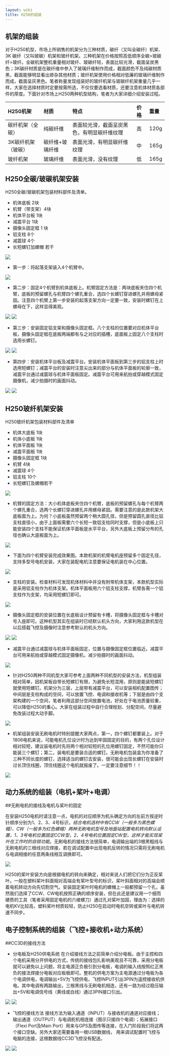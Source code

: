 ```yaml
---
layout: wiki
title: H250的组装
---
```


## 机架的组装

对于H250机型，市场上所销售的机架分为三种材质，碳纤（又叫全碳纤）机架、3K 碳纤（又叫玻碳）机架和玻纤机架。三种机架在价格按照高低顺序全碳>玻碳纤>玻纤。全碳机架整机重量相对玻纤、玻碳纤轻，表面比较光滑，截面呈炭黑色；3K碳纤材质是在碳纤维中参入了玻璃纤维制作而成，截面颜色不及纯碳材质黑，截面能够明显看出掺杂其他材质；玻纤机架使用价格相对低廉的玻璃纤维制作而成，截面呈灰黑色。笔者称量发现组装好的玻纤机架与玻碳纤机架重量几乎一样，大家在选择材质时定要按需所选，不仅仅要选看材质，还要注意机体材质各部件的厚度。下面针对市场上H250两种机型结构，笔者为大家详细介绍安装过程。

|H250机架|材质|特点|价格|重量|
|:-----|:----|:----|:----|:---|
|碳纤机架（全碳）|纯碳纤维|表面较光滑，截面呈炭黑色，有明显碳纤维纹理|高|120g|
|3K碳纤机架（玻碳）|碳纤维+玻璃纤维|表面光滑，有明显碳纤维纹理|中|165g|
|玻纤机架|玻璃纤维|表面光滑，没有纹理|低|165g|

## H250全碳/玻碳机架安装

H250全碳/玻碳机架包装材料部件及清单。
* 机体底板  2块
* 机臂（带支架）4块
* 机体平台板  1块
* 减震平台  1块
* 摄像头固定框 1 块
* 铝支柱  8个
* 减震球  4个
* 长短螺钉加螺帽 若干

![](/assets/img/h250-list-112.JPG)

* 第一步：将起落支架装入4个机臂中。

![](图片)

* 第二步：固定4个机臂到机体底板上。机臂固定方法是：两块底板夹住四个机臂，底板的预留螺孔与机臂四个螺孔重合，选四个长螺钉穿进螺孔并用螺母紧固。注意四个机臂上第一步安装的起落支架方向一定要一致，安装时螺钉在上螺母在下，这样显得美观。

![](/assets/img/h250-list-113.JPG)
![](/assets/img/h250-list-114.JPG)

* 第三步：安装固定铝支架和摄像头固定框。八个支柱的位置要对应机体平台板，摄像头固定框在底板两端都有与之对应的插槽，底面板上固定八个支柱时选用长螺钉。

![](/assets/img/h250-list-115.JPG)
![](/assets/img/h250-list-116.JPG)

* 第四步：安装机体平台板及减震平台。安装机体平面板到第三步的铝支柱上时选用短螺钉；减震平台的安装时注意尖出来的部分与机体平面板的轮廓一致，减震平台通过减震球与机体平面板固定。减震平台可用来航拍或穿越模式固定摄像机，减少拍摄时的画面抖动。

![](/assets/img/h250-list-117.JPG)
![](/assets/img/h250-list-118.JPG)

## H250玻纤机架安装

H250玻纤机架包装材料部件及清单
* 机体大底板 1块
* 机体小底板 1块
* 机体平面板 1块
* 减震平面板 1块
* 摄像头固定框 1块
* 机臂 4块
* 减震球 4个
* 铝支柱 10个
* 长短螺钉及螺帽若干

![](/assets/img/h250-list-119.JPG)

* 机臂的固定方法：大小机体底板夹住四个机臂，底板的预留螺孔与每个机臂两个螺孔重合，选两个长螺钉穿进螺孔并用螺母紧固。需要注意的是此款机架大底板面为上。为何？小底板虽然预留两个稍大圆孔径，但是预留圆孔直径比铝支柱直径小，由于上面板需要六个长短一致铝支柱同时支撑，但是小底板上只能安装四个支柱不能保证机体平面板是水平平台，另外大底板上预留分布的孔径也确认大底板面为上。

![](/assets/img/h250-list-120.JPG)

* 下面为四个机臂安装完成效果图。本款机架的机臂电机座预留多个固定孔径，支持多型号电机安装，大家在装配电机注意要保证电机装在中心位置。

![](/assets/img/h250-list-121.JPG)

* 支柱的安装。检查材料可发现机体材料中并没有附带机体支架，本款机型实际是采用铝支柱作为机体支架。机体平面板用六个铝支柱支撑，机臂各需一个铝支柱作为支架，均采用短螺钉即可。

![](/assets/img/h250-list-122.JPG)

* 摄像头固定框的安装位置在长底板设计预留有卡槽，将摄像头固定框与卡槽对号入座即可。这种机型其实在组装时已经默认机头方向，大家利用这款机型在以后搭载飞控及摄像时注意参考默认的机头方向。

![](/assets/img/h250-list-123.JPG)
![](/assets/img/h250-list-124.JPG)

* 减震平台通过减震球与机体平面板固定，位置与摄像固定框位置临近。减震平台可用来航拍或穿越模式固定摄像机，减少拍摄时的画面抖动。

![](/assets/img/h250-list-125.JPG)

* 针对H250两种不同机型大家可参考上面两种不同机型的安装方法，机型组装相对简单，因机架板自带长短螺钉有限，为避免长短混用，原则是能装短螺钉就使用短螺钉。机架分为三层，上层带有减震平台，可以安装相机配置图传；中间层是支柱构成的空间，可以放置飞控、电调和接收机等；下层是由四个支架构建的一个空间，笔者利用这部分空间放置电池，好处在于电池质量较重，可以降低H250的重心。大家在组装过程中自行合理规划、分配空间，尽量避免改装过程大动手脚。

![](/assets/img/h250-list-99.jpg)

* 机架组装安装无刷电机时特别提醒大家两点，第一，四个螺钉都要装上。对于1806电机来说，可能电机孔位设计时为达到牢固固定的目的，有两个孔位设计相对较短，建议装电机时先将两个相对较短的孔位用螺钉固定，不然可能你只能装三个螺钉；第二，装电机是要装合适的螺钉。无刷电机包装盒为你准备了三种不同长度的螺钉，选择适当的螺钉去安装，很可能会出现长螺钉在安装时过长顶住线圈，顶住线圈这个电机就报废了。一定要注意细节！！

![](/assets/img/h250-list-10.jpg)

## 动力系统的组装（电机+桨叶+电调）

##无刷电机的接线及电机与桨叶的固定

在安装H250电机时请注意一点，电机的对应顺序为机头确定方向的左前方按逆时针顺序分别为1、2、3、4号标识，*结合电机选材中有CCW（一般多为黑色螺帽）、CW（一般多为红色螺帽）两种无刷电机型号及地面站配置电机转向默认设置，1、3号电机位置固定CCW型，2、4号电机位置固定CW型，这样才能实现桨叶在工作时的自锁功能*。无刷电机的接线方法很简单，电调输出端的3根黑粗线与无刷电机的三根线对应焊接，若在调试配置中出现电机反转的情况只需将无刷电机与电调相接的任意两条线相互调换即可。

![](/assets/img/h250-list-100.jpg)

H250的桨叶安装方向是根据电机的转向来确定，相对来说人们把它们分为正反桨叶。一般在塑料桨叶斜面相对高端会有桨叶型号的标识，桨叶斜面相对的高端会顺着电机转动方向先切割空气。安装固定桨叶时电机的螺帽上一般都预留一个孔，虽然我们选择了CCW、CW电机按照正确的顺序安装，但在此还是建议用一个细而硬质的工具（笔者采用固定电机的六棱螺刀）通过孔对桨叶加固，理由为：选择的电机KV比较高，塑料桨叶材质较轻，防止H250在启动时电机空转或桨叶与电机转速不同步。


## 电子控制系统的组装（飞控+接收机+动力系统）

##CC3D的接线方法 

* 分电板及H250供电系统
在介绍接线方法之前简单介绍分电板。由于主控和四个电机采用分开供电的方式，传统的接线包扎影响美观且不可靠，采用分电板就可以避免以上问题，将主电源正负极引到分电板，电调的输入线按照红正黑负的接法焊接分电板对应板极即可。整机的供电方案为主电源通过分电板为各个电调供电，电调输出+5V为飞控供电，飞控INPUT引出3PIN为遥控接收机供电。其中电调有两路输出，三根黑线与无刷电机相连，还有一路为经过稳压输出+5V和电调信号线（黄线或白线）通过3PIN接口引出。

![](/assets/img/h250-list-11.png)
![](/assets/img/h250-list-111.jpg)

* 飞控的接线方法
接线方法为输入通道（INPUT）与接收机的通道对应接线；输出通道（OUTPUT）与电调舵机相连接（图示只接四个电调）；拓展接口（Flexi Port及Main Port）用来与GPS及图传等连接，在入门阶段我们将这两个接口空缺。另外大家还需要备用一根USB数据线，
用来调试配置时飞控与电脑的连接，这根数据线CC3D飞控没有配送。

![](/assets/img/h250-list-12.jpg)
![](/assets/img/h250-list-13.jpg)
